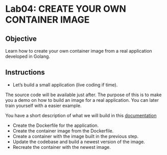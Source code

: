 # Lab04: CREATE YOUR OWN CONTAINER IMAGE

## Objective

Learn how to create your own container image from a real application developed in Golang.

## Instructions

- Let’s build a small application (live coding if time).

The source code will be available just after. The purpose of this is to make you a demo on how to build an image for a real application. You can later train yourself with a easier example.

You have a short description of what we will build in this [documentation](./README.md)

- Create the Dockerfile for the application.
- Create the container image from the Dockerfile.
- Create a container with the image built in the previous step.
- Update the codebase and build a newest version of the image.
- Recreate the container with the newest image.
